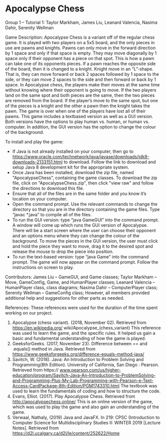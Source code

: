 # Apocalypse Chess
 Group 1 – Tutorial 1:
Taylor Markham, 
James Liu, 
Leanard Valencia, 
Nasima Dahir, 
Serenity Wellman

Game Description:
Apocalypse Chess is a variant off of the regular chess game. It is played with two players on a 5x5 board, and the only pieces in use are pawns and knights. Pawns can only move in the forward direction by 1 space and only if that space is empty. They may move diagonally by 1 space only if their opponent has a piece on that spot. This is how a pawn can take one of its opponents pieces. If a pawn reaches the opposite side of the board, then it is changed to a knight. Knight move in an “L”-shape. That is, they can move forward or back 2 spaces followed by 1 space to the side, or they can move 2 spaces to the side and then forward or back by 1 space. In Apocalypse chess, the players make their moves at the same time without knowing where their opponent is going to move. If the two players land on the same spot and both pieces are the same, then the two pieces are removed from the board. If the player’s move to the same spot, but one of the pieces is a knight and the other a pawn then the knight takes the pawn. The game is over when one of the players have lost all of their pawns.
This game includes a textbased version as well as a GUI version. Both versions have the options to play human vs. human, or human vs. computer. In addition, the GUI version has the option to change the colour of the background.

To install and play the game:
-	If Java is not already installed on your computer, then go to https://www.oracle.com/technetwork/java/javase/downloads/jdk8-downloads-2133151.html to download. Follow the link to download and setup Java 8 development kit for the appropriate system.
-	Once Java has been installed, download the zip file, named "ApocalypseChess", containing the game classes. To download the zip file, click on "ApocalypseChess.zip", then click "view raw" and follow the directions to download this file.
- Ensure that all of the files are in the same folder and you know it’s location on your computer.
-	Open the command prompt. Use the relevant commands to change the directory so that you are in the directory containing the game files. Type “javac  *.java” to compile all of the files.
-	To run the GUI version: type “java GameGUI” into the command prompt. A window will come up which runs the GUI version of Apocalypse. There will be a start screen where the user can choose their opponent and an options menu where they can change the colour of the background. To move the pieces in the GUI version, the user must click and hold the piece they want to move, drag it to the desired spot and release the mouse to drop the piece into position. 
-	To run the text-based version: type “java Game” into the command prompt. The game will now appear on the command prompt. Follow the instructions on screen to play.

Contributors:
James Liu – GameGUI, and Game classes;
Taylor Markham – Move, GameConfig, Game, and HumanPlayer classes;
Leanard Valencia – HumanPlayer class, class diagrams;
Nasima Dahir – ComputerPlayer class;
Serenity Wellman – GameConfig class;
However, all members provided additional help and suggestions for other parts as needed.

References: 
These references were used for the duration of the time spent working on our project. 
1. Apocalypse (chess variant). (2018, November 02). Retrieved from https://en.wikipedia.org/ wiki/Apocalypse_(chess_variant)                                                                                              This reference was used to learn the game, and the specific rules. It helped us gain a basic and fundamental understanding of how the game is played. 
2. GeeksforGeeks. (2017, November 23). Difference between == and .equals() method in Java. Retrieved from https://www.geeksforgeeks.org/difference-equals-method-java/ 
3. Savitch, W. (2018). Java: An Introduction to Problem Solving and Programming(8th Edition). University of California, San Diego : Pearson. Retrieved from https:// www.pearson.com/us/higher-education/program/Savitch-Java-An-Introduction-to-ProblemSolving-and-Programming-Plus-My-Lab-Programming-with-Pearson-e-Text-Access-CardPackage-8th-Edition/PGM1743310.html      The textbook was used to learn the fundamentals of coding and how to structure the code.  
4. Evans, Elliot. (2017). Play Apocalypse Chess. Retrieved from http://apocalypsechess.online/ This is an online version of the game, which was used to play the game and also gain an       understanding of the game.  
5. Verwaal, Nathaly, (2019) Java and JavaFX. In 219: CPSC (Introduction to Computer Science for Multidisciplinary Studies II: WINTER 2019 [Lecture Notes]. Retrieved from https://d2l.ucalgary.ca/d2l/le/content/252622/Home 

